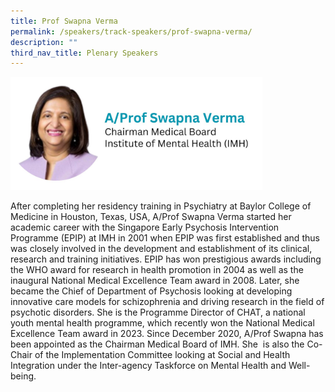 ```yaml
---
title: Prof Swapna Verma
permalink: /speakers/track-speakers/prof-swapna-verma/
description: ""
third_nav_title: Plenary Speakers
---
```

<div style="display: flex; flex-wrap: wrap;">
  <div style="flex-basis: 80%; max-width: 80%;">
    <a href="/speakers/track-speakers/prof-swapna-verma/"><img alt="track speakers 1" src="/images/SpeakersPhoto/profswapna2.jpg"></a>
  </div>
	
After completing her residency training in Psychiatry at Baylor College of Medicine in Houston, Texas, USA, A/Prof Swapna Verma started her academic career with the Singapore Early Psychosis Intervention Programme (EPIP) at IMH in 2001 when EPIP was first established and thus was closely involved in the development and establishment of its clinical, research and training initiatives. EPIP has won prestigious awards including the WHO award for research in health promotion in 2004 as well as the inaugural National Medical Excellence Team award in 2008. Later, she became the Chief of Department of Psychosis looking at developing innovative care models for schizophrenia and driving research in the field of psychotic disorders. She is the Programme Director of CHAT, a national youth mental health programme, which recently won the National Medical Excellence Team award in 2023. Since December 2020, A/Prof Swapna has been appointed as the Chairman Medical Board of IMH. She &nbsp;is also the Co-Chair of the Implementation Committee looking at Social and Health Integration under the Inter-agency Taskforce on Mental Health and Well-being.</div>